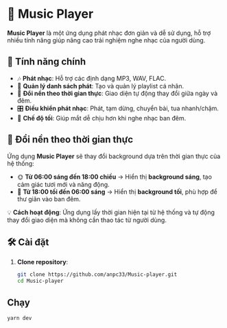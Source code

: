 # 🎵 Music Player

**Music Player** là một ứng dụng phát nhạc đơn giản và dễ sử dụng, hỗ trợ nhiều tính năng giúp nâng cao trải nghiệm nghe nhạc của người dùng.

## 🚀 Tính năng chính

- 🎶 **Phát nhạc**: Hỗ trợ các định dạng MP3, WAV, FLAC.  
- 📂 **Quản lý danh sách phát**: Tạo và quản lý playlist cá nhân.  
- 🎨 **Đổi nền theo thời gian thực**: Giao diện tự động thay đổi giữa ngày và đêm.  
- 🎛 **Điều khiển phát nhạc**: Phát, tạm dừng, chuyển bài, tua nhanh/chậm.  
- 🌙 **Chế độ tối**: Giúp mắt dễ chịu hơn khi nghe nhạc ban đêm.  

## 🌅 Đổi nền theo thời gian thực

Ứng dụng **Music Player** sẽ thay đổi background dựa trên thời gian thực của hệ thống:

- 🌞 **Từ 06:00 sáng đến 18:00 chiều** → Hiển thị **background sáng**, tạo cảm giác tươi mới và năng động.  
- 🌙 **Từ 18:00 tối đến 06:00 sáng** → Hiển thị **background tối**, phù hợp để thư giãn vào ban đêm.  

💡 **Cách hoạt động**: Ứng dụng lấy thời gian hiện tại từ hệ thống và tự động thay đổi giao diện mà không cần thao tác từ người dùng.  

## 🛠️ Cài đặt

1. **Clone repository**:

   ```bash
   git clone https://github.com/anpc33/Music-player.git
   cd Music-player
##  Chạy 
```
yarn dev
